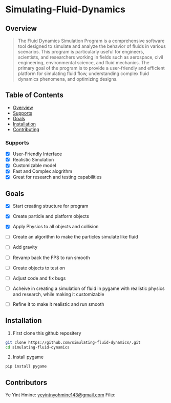 # Simulating-Fluid-Dynamics

## Overview
>The Fluid Dynamics Simulation Program is a comprehensive software tool
>designed to simulate and analyze the behavior of fluids in various scenarios.
>This program is particularly useful for engineers, scientists, and researchers
>working in fields such as aerospace, civil engineering, environmental science, and fluid mechanics.
>The primary goal of the program is to provide a user-friendly and efficient platform for simulating fluid flow,
>understanding complex fluid dynamics phenomena, and optimizing designs.

## Table of Contents
- [Overview](#overview)
- [Supports](#supports)
- [Goals](#goals)
- [Installation](#installation)
- [Contributing](#contributing)
<!--- - [License](#license) --->

### Supports
- [x] User-Friendly Interface
- [x] Realistic Simulation
- [x] Customizable model
- [x] Fast and Complex alogrithm
- [x] Great for research and testing capabilities

## Goals
- [x] Start creating structure for program
- [x] Create particle and platform objects
- [x] Apply Physics to all objects and collision
- [ ] Create an algorithm to make the particles simulate like fluid
- [ ] Add gravity
- [ ] Revamp back the FPS to run smooth
- [ ] Create objects to test on
- [ ] Adjust code and fix bugs
- [ ] Acheive in creating a simulation of fluid in pygame with realistic physics and research, while making it customizable
- [ ] Refine it to make it realistic and run smooth


## Installation

1. First clone this github repositery
```bash
git clone https://github.com/simulating-fluid-dynamics/.git
cd simulating-fluid-dynamics
```
2. Install pygame
```bash
pip install pygame
```

## Contributors
Ye Yint Hmine: <a href="mailto:yeyintnyohmine143@gmail.com" target="_blank"> yeyintnyohmine143@gmail.com</a> 
Filip: 

<!--- add license in the future time --->


